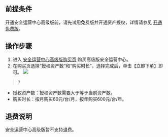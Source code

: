 ## 前提条件
开通安全运营中心高级版前，请先试用免费版并开通资产授权，详情请参见 [开通免费版]()。
## 操作步骤
1. 进入 [安全运营中心高级版购买页](https://buy.cloud.tencent.com/soc) 购买高级版安全运营中心。
2. 在购买页选择“授权资产数”和“购买时长”，选择完成后，单击【立即下单】即可。
![](https://main.qcloudimg.com/raw/1f5e9c2672cafc4d70499eb6dbeab42f.png)
>?
 - 授权资产数：授权资产数需要大于等于当前资产数。
 - 购买时长：按月购买60元/台/月，按年购买600元/台/年。

## 退费说明
安全运营中心高级版暂不支持退费。

